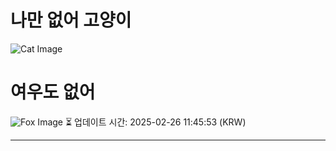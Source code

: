 
# 나만 없어 고양이

![Cat Image](https://cdn2.thecatapi.com/images/5dt.jpg)

# 여우도 없어
![Fox Image](https://randomfox.ca/images/36.jpg)
⏳ 업데이트 시간: 2025-02-26 11:45:53 (KRW)

---
